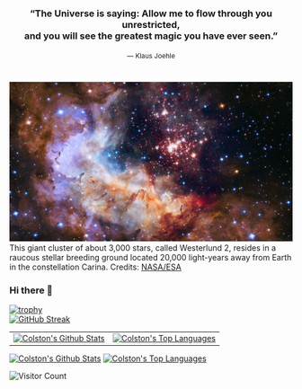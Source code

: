 <div align="center">
  <h3>
    “The Universe is saying: Allow me to flow through you unrestricted,<br>and you will see the greatest magic you have ever seen.”
  </h3>
  <small>― Klaus Joehle</small>
  <h1></h1>
</div>  

[<img src="cover/Westerlund 2.png">](https://science.nasa.gov/image-detail/42916480792-cd4b5fcfdf-o/)
This giant cluster of about 3,000 stars, called Westerlund 2, resides in a raucous stellar breeding ground located 20,000 light-years away from Earth in the constellation Carina. Credits: [NASA/ESA](https://science.nasa.gov/mission/hubble/multimedia/hubble-images/)
### Hi there 👋  
[![trophy](https://github-profile-trophy.vercel.app/?username=ColstonBod-oy&theme=matrix&no-frame=true)](https://github.com/ryo-ma/github-profile-trophy)  
[![GitHub Streak](https://streak-stats.demolab.com?user=ColstonBod-oy&theme=hacker&currStreakNum=00CB06&border=00CB06&stroke=00CB06&sideNums=00CB06&sideLabels=00CB06&dates=00CB06&excludeDaysLabel=00CB06&background=000000&ring=00CB06&fire=00CB06&currStreakLabel=00CB06)](https://git.io/streak-stats)  
<table style="border: none;"><tr><td valign="center"><a href="https://github.com/ColstonBod-oy"><img alt="Colston's Github Stats" src="https://github-readme-stats.vercel.app/api?username=ColstonBod-oy&show_icons=true&title_color=00CB06&text_color=00CB06&icon_color=00CB06&border_color=00CB06&bg_color=000000"/></a></td><td><a href="https://github.com/ColstonBod-oy"><img alt="Colston's Top Languages" src="https://github-readme-stats.vercel.app/api/top-langs/?username=ColstonBod-oy&layout=compact&langs_count=8&card_width=400&title_color=00CB06&text_color=00CB06&icon_color=00CB06&border_color=00CB06&bg_color=000000"/></a></td></tr></table>
<div valign="center"> 
   <a href="https://github.com/ColstonBod-oy"><img alt="Colston's Github Stats" src="https://github-readme-stats.vercel.app/api?username=ColstonBod-oy&show_icons=true&title_color=00CB06&text_color=00CB06&icon_color=00CB06&border_color=00CB06&bg_color=000000"/></a>
  <a href="https://github.com/ColstonBod-oy"><img alt="Colston's Top Languages" src="https://github-readme-stats.vercel.app/api/top-langs/?username=ColstonBod-oy&layout=compact&langs_count=8&card_width=400&title_color=00CB06&text_color=00CB06&icon_color=00CB06&border_color=00CB06&bg_color=000000"/></a>
  <br/>
</div>  

![Visitor Count](https://profile-counter.glitch.me/ColstonBod-oy/count.svg)



